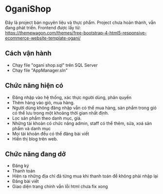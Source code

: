 # OganiShop
Đây là project bán nguyên liệu và thực phẩm. Project chưa hoàn thành, vẫn đang phát triển.
Frontend được lấy từ: https://themewagon.com/themes/free-bootstrap-4-html5-responsive-ecommerce-website-template-ogani/
## Cách vận hành
- Chạy file "ogani shop.sql" trên SQL Server
- Chạy file "AppManager.sln"
## Chức năng hiện có
- Đăng nhập vào hệ thống, xác thực người dùng, phân quyền
- Thêm hàng vào giỏ, mua hàng.
- Người dùng không đăng nhập vẫn có thể mua hàng, sản phẩm trong giỏ có thể lưu trong một khoảng thời gian nhất định.
- Lọc sản phẩm theo danh mục, giá.
- Những tài khoản có chức năng admin, staff có thể thêm, sửa, xoá sản phẩm và danh mục
- Mọi tài khoản đều có thể đăng bài viết
- Hiển thị blog trên web.
## Chức năng đang dở
- Đăng ký
- Thanh toán
- Hiện ra những địa chỉ đã từng mua khi thanh toán để không phải nhập lại
- Đăng bài viết
- Giao diện trang chính vẫn lỗi html chưa fix xong
